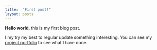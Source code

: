 ```yaml
---
title:  "First post!"
layout: posts
---
```


**Hello world**, this is my first blog post.

I my try my best to regular update something interesting.  You can see my [project portfolio]() to see what I have done.